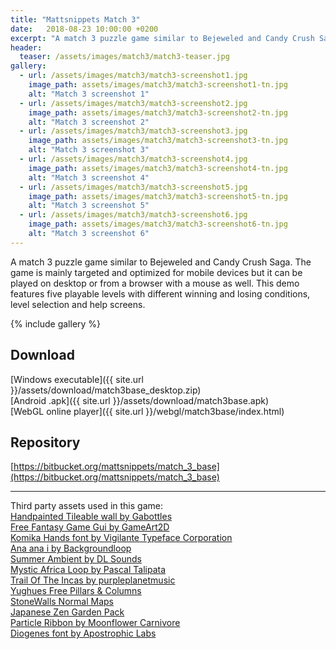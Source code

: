 ```yaml
---
title: "Mattsnippets Match 3"
date:   2018-08-23 10:00:00 +0200
excerpt: "A match 3 puzzle game similar to Bejeweled and Candy Crush Saga."
header:
  teaser: /assets/images/match3/match3-teaser.jpg
gallery:
  - url: /assets/images/match3/match3-screenshot1.jpg
    image_path: assets/images/match3/match3-screenshot1-tn.jpg
    alt: "Match 3 screenshot 1"
  - url: /assets/images/match3/match3-screenshot2.jpg
    image_path: assets/images/match3/match3-screenshot2-tn.jpg
    alt: "Match 3 screenshot 2"
  - url: /assets/images/match3/match3-screenshot3.jpg
    image_path: assets/images/match3/match3-screenshot3-tn.jpg
    alt: "Match 3 screenshot 3"
  - url: /assets/images/match3/match3-screenshot4.jpg
    image_path: assets/images/match3/match3-screenshot4-tn.jpg
    alt: "Match 3 screenshot 4"
  - url: /assets/images/match3/match3-screenshot5.jpg
    image_path: assets/images/match3/match3-screenshot5-tn.jpg
    alt: "Match 3 screenshot 5"
  - url: /assets/images/match3/match3-screenshot6.jpg
    image_path: assets/images/match3/match3-screenshot6-tn.jpg
    alt: "Match 3 screenshot 6"
---
```


A match 3 puzzle game similar to Bejeweled and Candy Crush Saga. The game is mainly targeted and optimized for mobile devices but it can be played on desktop or from a browser with a mouse as well. This demo features five playable levels with different winning and losing conditions, level selection and help screens.

{% include gallery %}

## Download
[Windows executable]({{ site.url }}/assets/download/match3base_desktop.zip)  
[Android .apk]({{ site.url }}/assets/download/match3base.apk)  
[WebGL online player]({{ site.url }}/webgl/match3base/index.html)

## Repository
[https://bitbucket.org/mattsnippets/match_3_base](https://bitbucket.org/mattsnippets/match_3_base)  

****

Third party assets used in this game:  
[Handpainted Tileable wall by Gabottles](https://opengameart.org/content/handpainted-tileable-wall)  
[Free Fantasy Game Gui by GameArt2D](http://www.gameart2d.com/free-fantasy-game-gui.html)  
[Komika Hands font by Vigilante Typeface Corporation](http://www.dafont.com/komika-hands.font)  
[Ana ana i by Backgroundloop](https://www.dl-sounds.com)   
[Summer Ambient by DL Sounds](https://www.dl-sounds.com)   
[Mystic Africa Loop by Pascal Talipata](https://www.dl-sounds.com)   
[Trail Of The Incas by purpleplanetmusic](http://www.purple-planet.com)   
[Yughues Free Pillars & Columns](https://assetstore.unity.com/packages/3d/environments/yughues-free-pillars-columns-13103)   
[StoneWalls Normal Maps](https://assetstore.unity.com/packages/3d/stonewalls-normal-maps-64841)   
[Japanese Zen Garden Pack](https://assetstore.unity.com/packages/3d/props/japanese-zen-garden-pack-69167)   
[Particle Ribbon by Moonflower Carnivore](https://assetstore.unity.com/packages/vfx/particles/spells/particle-ribbon-42866)   
[Diogenes font by Apostrophic Labs](http://www.fontspace.com/apostrophic-lab/diogenes)   